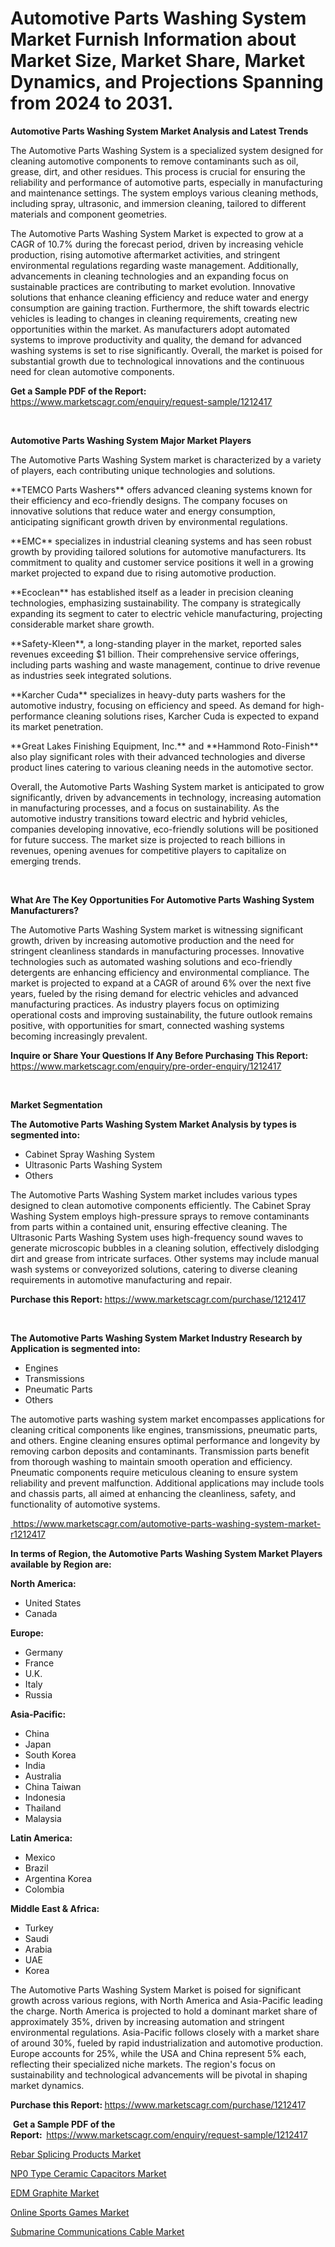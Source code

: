 <p><h1>Automotive Parts Washing System Market Furnish Information about Market Size, Market Share, Market Dynamics, and Projections Spanning from 2024 to 2031.</h1></p><p><strong>Automotive Parts Washing System Market Analysis and Latest Trends</strong></p>
<p><p>The Automotive Parts Washing System is a specialized system designed for cleaning automotive components to remove contaminants such as oil, grease, dirt, and other residues. This process is crucial for ensuring the reliability and performance of automotive parts, especially in manufacturing and maintenance settings. The system employs various cleaning methods, including spray, ultrasonic, and immersion cleaning, tailored to different materials and component geometries.</p><p>The Automotive Parts Washing System Market is expected to grow at a CAGR of 10.7% during the forecast period, driven by increasing vehicle production, rising automotive aftermarket activities, and stringent environmental regulations regarding waste management. Additionally, advancements in cleaning technologies and an expanding focus on sustainable practices are contributing to market evolution. Innovative solutions that enhance cleaning efficiency and reduce water and energy consumption are gaining traction. Furthermore, the shift towards electric vehicles is leading to changes in cleaning requirements, creating new opportunities within the market. As manufacturers adopt automated systems to improve productivity and quality, the demand for advanced washing systems is set to rise significantly. Overall, the market is poised for substantial growth due to technological innovations and the continuous need for clean automotive components.</p></p>
<p><strong>Get a Sample PDF of the Report:&nbsp;</strong> <a href="https://www.marketscagr.com/enquiry/request-sample/1212417?utm_campaign=1267&utm_medium=2&utm_source=Github&utm_content=ia&utm_term=06102024&utm_id=automotive-parts-washing-system">https://www.marketscagr.com/enquiry/request-sample/1212417</a></p>
<p>&nbsp;</p>
<p><strong>Automotive Parts Washing System Major Market Players</strong></p>
<p><p>The Automotive Parts Washing System market is characterized by a variety of players, each contributing unique technologies and solutions. </p><p>**TEMCO Parts Washers** offers advanced cleaning systems known for their efficiency and eco-friendly designs. The company focuses on innovative solutions that reduce water and energy consumption, anticipating significant growth driven by environmental regulations.</p><p>**EMC** specializes in industrial cleaning systems and has seen robust growth by providing tailored solutions for automotive manufacturers. Its commitment to quality and customer service positions it well in a growing market projected to expand due to rising automotive production.</p><p>**Ecoclean** has established itself as a leader in precision cleaning technologies, emphasizing sustainability. The company is strategically expanding its segment to cater to electric vehicle manufacturing, projecting considerable market share growth.</p><p>**Safety-Kleen**, a long-standing player in the market, reported sales revenues exceeding $1 billion. Their comprehensive service offerings, including parts washing and waste management, continue to drive revenue as industries seek integrated solutions.</p><p>**Karcher Cuda** specializes in heavy-duty parts washers for the automotive industry, focusing on efficiency and speed. As demand for high-performance cleaning solutions rises, Karcher Cuda is expected to expand its market penetration.</p><p>**Great Lakes Finishing Equipment, Inc.** and **Hammond Roto-Finish** also play significant roles with their advanced technologies and diverse product lines catering to various cleaning needs in the automotive sector.</p><p>Overall, the Automotive Parts Washing System market is anticipated to grow significantly, driven by advancements in technology, increasing automation in manufacturing processes, and a focus on sustainability. As the automotive industry transitions toward electric and hybrid vehicles, companies developing innovative, eco-friendly solutions will be positioned for future success. The market size is projected to reach billions in revenues, opening avenues for competitive players to capitalize on emerging trends.</p></p>
<p>&nbsp;</p>
<p><strong>What Are The Key Opportunities For Automotive Parts Washing System Manufacturers?</strong></p>
<p><p>The Automotive Parts Washing System market is witnessing significant growth, driven by increasing automotive production and the need for stringent cleanliness standards in manufacturing processes. Innovative technologies such as automated washing solutions and eco-friendly detergents are enhancing efficiency and environmental compliance. The market is projected to expand at a CAGR of around 6% over the next five years, fueled by the rising demand for electric vehicles and advanced manufacturing practices. As industry players focus on optimizing operational costs and improving sustainability, the future outlook remains positive, with opportunities for smart, connected washing systems becoming increasingly prevalent.</p></p>
<p><strong>Inquire or Share Your Questions If Any Before Purchasing This Report:</strong> <a href="https://www.marketscagr.com/enquiry/pre-order-enquiry/1212417?utm_campaign=1267&utm_medium=2&utm_source=Github&utm_content=ia&utm_term=06102024&utm_id=automotive-parts-washing-system">https://www.marketscagr.com/enquiry/pre-order-enquiry/1212417</a></p>
<p>&nbsp;</p>
<p><strong>Market Segmentation</strong></p>
<p><strong>The Automotive Parts Washing System Market Analysis by types is segmented into:</strong></p>
<p><ul><li>Cabinet Spray Washing System</li><li>Ultrasonic Parts Washing System</li><li>Others</li></ul></p>
<p><p>The Automotive Parts Washing System market includes various types designed to clean automotive components efficiently. The Cabinet Spray Washing System employs high-pressure sprays to remove contaminants from parts within a contained unit, ensuring effective cleaning. The Ultrasonic Parts Washing System uses high-frequency sound waves to generate microscopic bubbles in a cleaning solution, effectively dislodging dirt and grease from intricate surfaces. Other systems may include manual wash systems or conveyorized solutions, catering to diverse cleaning requirements in automotive manufacturing and repair.</p></p>
<p><strong>Purchase this Report:&nbsp;</strong><a href="https://www.marketscagr.com/purchase/1212417?utm_campaign=1267&utm_medium=2&utm_source=Github&utm_content=ia&utm_term=06102024&utm_id=automotive-parts-washing-system">https://www.marketscagr.com/purchase/1212417</a></p>
<p>&nbsp;</p>
<p><strong>The Automotive Parts Washing System Market Industry Research by Application is segmented into:</strong></p>
<p><ul><li>Engines</li><li>Transmissions</li><li>Pneumatic Parts</li><li>Others</li></ul></p>
<p><p>The automotive parts washing system market encompasses applications for cleaning critical components like engines, transmissions, pneumatic parts, and others. Engine cleaning ensures optimal performance and longevity by removing carbon deposits and contaminants. Transmission parts benefit from thorough washing to maintain smooth operation and efficiency. Pneumatic components require meticulous cleaning to ensure system reliability and prevent malfunction. Additional applications may include tools and chassis parts, all aimed at enhancing the cleanliness, safety, and functionality of automotive systems.</p></p>
<p><a href="https://www.marketscagr.com/automotive-parts-washing-system-market-r1212417?utm_campaign=1267&utm_medium=2&utm_source=Github&utm_content=ia&utm_term=06102024&utm_id=automotive-parts-washing-system">&nbsp;https://www.marketscagr.com/automotive-parts-washing-system-market-r1212417</a></p>
<p><strong>In terms of Region, the Automotive Parts Washing System Market Players available by Region are:</strong></p>
<p>
    <p> <strong> North America: </strong>
        <ul>
            <li>United States</li>
            <li>Canada</li>
        </ul>
        </p> 
    <p> <strong> Europe: </strong>
        <ul>
            <li>Germany</li>
            <li>France</li>
            <li>U.K.</li>
            <li>Italy</li>
            <li>Russia</li>
        </ul>
        </p> 
    <p> <strong> Asia-Pacific: </strong>
        <ul>
            <li>China</li>
            <li>Japan</li>
            <li>South Korea</li>
            <li>India</li>
            <li>Australia</li>
            <li>China Taiwan</li>
            <li>Indonesia</li>
            <li>Thailand</li>
            <li>Malaysia</li>
        </ul>
        </p> 
    <p> <strong> Latin America: </strong>
        <ul>
            <li>Mexico</li>
            <li>Brazil</li>
            <li>Argentina Korea</li>
            <li>Colombia</li>
        </ul>
        </p> 
    <p> <strong> Middle East & Africa: </strong>
        <ul>
            <li>Turkey</li>
            <li>Saudi</li>
            <li>Arabia</li>
            <li>UAE</li>
            <li>Korea</li>
        </ul>
    </p>
    </p>
<p><p>The Automotive Parts Washing System Market is poised for significant growth across various regions, with North America and Asia-Pacific leading the charge. North America is projected to hold a dominant market share of approximately 35%, driven by increasing automation and stringent environmental regulations. Asia-Pacific follows closely with a market share of around 30%, fueled by rapid industrialization and automotive production. Europe accounts for 25%, while the USA and China represent 5% each, reflecting their specialized niche markets. The region's focus on sustainability and technological advancements will be pivotal in shaping market dynamics.</p></p>
<p><strong>Purchase this Report: </strong><a href="https://www.marketscagr.com/purchase/1212417?utm_campaign=1267&utm_medium=2&utm_source=Github&utm_content=ia&utm_term=06102024&utm_id=automotive-parts-washing-system">https://www.marketscagr.com/purchase/1212417</a></p>
<p>&nbsp;<strong>Get a Sample PDF of the Report:&nbsp;&nbsp;</strong><a href="https://www.marketscagr.com/enquiry/request-sample/1212417?utm_campaign=1267&utm_medium=2&utm_source=Github&utm_content=ia&utm_term=06102024&utm_id=automotive-parts-washing-system">https://www.marketscagr.com/enquiry/request-sample/1212417</a></p>
<p><strong></strong></p>
<p><p><a href="https://www.linkedin.com/pulse/rebar-splicing-products-market-overview-forecast-2024-2flue?utm_campaign=1267&utm_medium=2&utm_source=Github&utm_content=ia&utm_term=06102024&utm_id=automotive-parts-washing-system">Rebar Splicing Products Market</a></p><p><a href="https://issuu.com/reportprime-2/docs/np0-type-ceramic-capacitors-market-_6835c7c2ae35b7?utm_campaign=1267&utm_medium=2&utm_source=Github&utm_content=ia&utm_term=06102024&utm_id=automotive-parts-washing-system">NP0 Type Ceramic Capacitors Market</a></p><p><a href="https://medium.com/@evelynprice1905/the-evolution-of-the-edm-graphite-market-key-shifts-from-2024-to-2031-91f32135f5db?postPublishedType=repub&utm_campaign=1267&utm_medium=2&utm_source=Github&utm_content=ia&utm_term=06102024&utm_id=automotive-parts-washing-system">EDM Graphite Market</a></p><p><a href="https://github.com/lylyparadise/Market-Research-Report-List-5/blob/main/online-sports-games-market.md?utm_campaign=1267&utm_medium=2&utm_source=Github&utm_content=ia&utm_term=06102024&utm_id=automotive-parts-washing-system">Online Sports Games Market</a></p><p><a href="https://www.linkedin.com/pulse/submarine-communications-cable-market-overview-forecast-2024-noole?utm_campaign=1267&utm_medium=2&utm_source=Github&utm_content=ia&utm_term=06102024&utm_id=automotive-parts-washing-system">Submarine Communications Cable Market</a></p></p>
